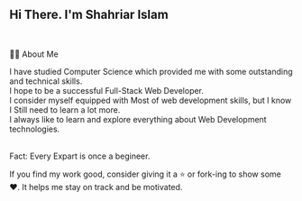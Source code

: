 <h2>Hi There. I'm Shahriar Islam</h2> <br>

👨‍💻 About Me<br>

I have studied Computer Science which provided me with some outstanding and technical skills.<br>
I hope to be a successful Full-Stack Web Developer.<br>
I consider myself equipped with Most of web development skills, but I know I Still need to learn a lot more.<br>
I always like to learn and explore everything about Web Development technologies.<br><br>

Fact: Every Expart is once a begineer.<br>



If you find my work good, consider giving it a ⭐ or fork-ing to show some ❤️. It helps me stay on track and be motivated.<br><br>

